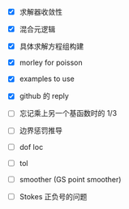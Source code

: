 - [x] 求解器收敛性
- [x] 混合元逻辑
- [x] 具体求解方程组构建
- [x] morley for poisson 
- [x] examples to use
- [x] github 的 reply
- [ ] 忘记乘上另一个基函数时的 1/3
- [ ] 边界惩罚推导
- [ ] dof loc
- [ ] tol
- [ ] smoother (GS point smoother)
- [ ] Stokes 正负号的问题

